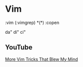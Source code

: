 # Vim

:vim (:vimgrep) <key word> \*(\*)
:copen

da"
di"
ci"

## YouTube

[More Vim Tricks That Blew My Mind](https://www.youtube.com/watch?v=wgbvBDR4yxk)

